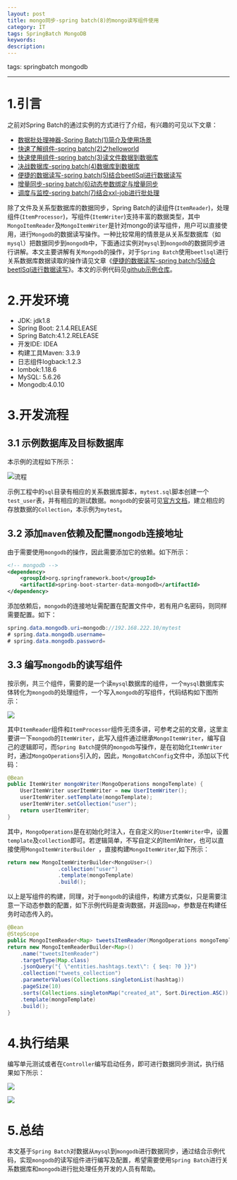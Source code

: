 ```yaml
---
layout: post
title: mongo同步-spring batch(8)的mongo读写组件使用
category: IT
tags: SpringBatch MongoDB
keywords: 
description: 
---
```


tags: springbatch mongodb

---

# 1.引言

之前对Spring Batch的通过实例的方式进行了介绍，有兴趣的可见以下文章：

- [数据批处理神器-Spring Batch(1)简介及使用场景][1]
- [快速了解组件-spring batch(2)之helloworld][2]
- [快速使用组件-spring batch(3)读文件数据到数据库][3]
- [决战数据库-spring batch(4)数据库到数据库][4]
- [便捷的数据读写-spring batch(5)结合beetlSql进行数据读写][5]
- [增量同步-spring batch(6)动态参数绑定与增量同步][6]
- [调度与监控-spring batch(7)结合xxl-job进行批处理][7]

除了文件及关系型数据库的数据同步，Spring Batch的读组件(`ItemReader`)，处理组件(`ItemProcessor`)，写组件(`ItemWriter`)支持丰富的数据类型，其中`MongoItemReader`及`MongoItemWriter`是针对mongo的读写组件，用户可以直接使用，进行`Mongodb`的数据读写操作。一种比较常用的情景是从关系型数据库（如`mysql`）把数据同步到`mongodb`中，下面通过实例对`mysql`到`mongodb`的数据同步进行讲解。本文主要讲解有关`Mongodb`的操作，对于`Spring Batch`使用`beetlsql`进行关系数据库数据读取的操作请见文章《[便捷的数据读写-spring batch(5)结合beetlSql进行数据读写][5]》。本文的示例代码见[github示例仓库][8]。

# 2.开发环境

- JDK: jdk1.8
- Spring Boot: 2.1.4.RELEASE
- Spring Batch:4.1.2.RELEASE
- 开发IDE: IDEA
- 构建工具Maven: 3.3.9
- 日志组件logback:1.2.3
- lombok:1.18.6
- MySQL: 5.6.26
- Mongodb:4.0.10

# 3.开发流程

## 3.1 示例数据库及目标数据库

本示例的流程如下所示：

![流程][9]

示例工程中的`sql`目录有相应的关系数据库脚本，`mytest.sql`脚本创建一个`test_user`表，并有相应的测试数据。`mongodb`的安装可见[官方文档][10]，建立相应的存放数据的`Collection`，本示例为`mytest`。

## 3.2 添加`maven`依赖及配置`mongodb`连接地址

由于需要使用`mongodb`的操作，因此需要添加它的依赖。如下所示：

```xml
<!-- mongodb -->
<dependency>
    <groupId>org.springframework.boot</groupId>
    <artifactId>spring-boot-starter-data-mongodb</artifactId>
</dependency>
```

添加依赖后，`mongodb`的连接地址需配置在配置文件中，若有用户名密码，则同样需要配置。如下：

```java
spring.data.mongodb.uri=mongodb://192.168.222.10/mytest
# spring.data.mongodb.username=
# spring.data.mongodb.password=
```

## 3.3 编写`mongodb`的读写组件

按示例，共三个组件，需要的是一个读`mysql`数据库的组件，一个`mysql`数据库实体转化为`mongodb`的处理组件，一个写入`mongodb`的写组件，代码结构如下图所示：

![][11]



其中`ItemReader`组件和`ItemProcessor`组件无须多讲，可参考之前的文章，这里主要讲一下`mongodb`的`ItemWriter`，此写入组件通过继承`MongoItemWriter`，编写自己的逻辑即可，而`Spring Batch`提供的`mongodb`写操作，是在初始化`ItemWriter`时，通过`MongoOperations`引入的，因此，`MongoBatchConfig`文件中，添加以下代码：

```java
@Bean
public ItemWriter mongoWriter(MongoOperations mongoTemplate) {
    UserItemWriter userItemWriter = new UserItemWriter();
    userItemWriter.setTemplate(mongoTemplate);
    userItemWriter.setCollection("user");
    return userItemWriter;
}
```

其中，`MongoOperations`是在初始化时注入，在自定义的`UserItemWriter`中，设置`template`及`collection`即可。若逻辑简单，不写自定义的ItemWriter，也可以直接使用`MongoItemWriterBuilder `，直接构建`MongoItemWriter`,如下所示：

```java
return new MongoItemWriterBuilder<MongoUser>()
                .collection("user")
                .template(mongoTemplate)
                .build();
```

以上是写组件的构建，同理，对于`mongodb`的读组件，构建方式类似，只是需要注意一下动态参数的配置，如下示例代码是查询数据，并返回`map`，参数是在构建任务时动态传入的。

```java
@Bean
@StepScope
public MongoItemReader<Map> tweetsItemReader(MongoOperations mongoTemplate,@Value("#{jobParameters['hashTag']}") String hashtag) {
return new MongoItemReaderBuilder<Map>()
    .name("tweetsItemReader")
    .targetType(Map.class)
    .jsonQuery("{ \"entities.hashtags.text\": { $eq: ?0 }}")
    .collection("tweets_collection")
    .parameterValues(Collections.singletonList(hashtag))
    .pageSize(10)
    .sorts(Collections.singletonMap("created_at", Sort.Direction.ASC))
    .template(mongoTemplate)
    .build();
}
```

# 4.执行结果

编写单元测试或者在`Controller`编写启动任务，即可进行数据同步测试，执行结果如下所示：

![][12]

![][13]



# 5.总结

本文基于`Spring Batch`对数据从`mysql`到`mongodb`进行数据同步，通过结合示例代码，实现`mongodb`的读写组件进行编写及配置，希望需要使用`Spring Batch`进行关系数据库和`mongodb`进行批处理任务开发的人员有帮助。

[1]: https://mianshenglee.github.io/2019/06/04/springbatch(1).html
[2]: https://mianshenglee.github.io/2019/06/07/spring-batch(2).html
[3]: https://mianshenglee.github.io/2019/06/08/spring-batch(3).html
[4]: https://mianshenglee.github.io/2019/06/09/spring-batch(4).html
[5]: https://mianshenglee.github.io/2019/06/10/spring-batch(5).html
[6]: https://mianshenglee.github.io/2019/06/11/spring-batch(6).htm
[7]: https://mianshenglee.github.io/2019/06/12/spring-batch(7).html
[8]: https://github.com/mianshenglee/spring-batch-example
[9]: http://ww1.sinaimg.cn/large/72d660a7gy1g5ta97je59j20hm04uaa2.jpg
[10]: https://docs.mongodb.com/manual/installation/
[11]: http://ww1.sinaimg.cn/large/72d660a7gy1g5tbhzume7j207405e747.jpg
[12]: http://ww1.sinaimg.cn/large/72d660a7gy1g5tc2jz9qvj20n004l3yy.jpg
[13]: http://ww1.sinaimg.cn/large/72d660a7gy1g5tc3arqc4j20mv0ajt8w.jpg